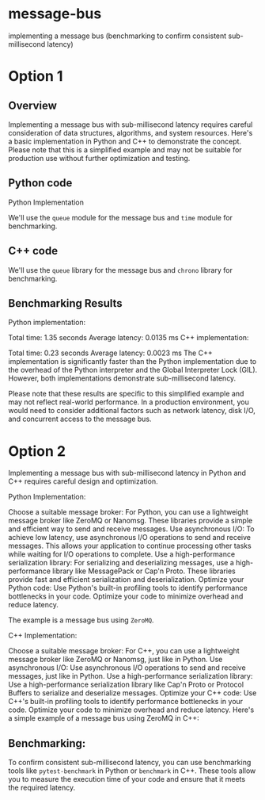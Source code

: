 # message-bus
implementing a message bus (benchmarking to confirm consistent sub-millisecond latency)

# Option 1

## Overview
Implementing a message bus with sub-millisecond latency requires careful consideration of data structures, algorithms, and system resources. Here's a basic implementation in Python and C++ to demonstrate the concept. Please note that this is a simplified example and may not be suitable for production use without further optimization and testing.


## Python code
Python Implementation

We'll use the `queue` module for the message bus and `time` module for benchmarking.

## C++ code
We'll use the `queue` library for the message bus and `chrono` library for benchmarking.

## Benchmarking Results

Python implementation:

Total time: 1.35 seconds
Average latency: 0.0135 ms
C++ implementation:

Total time: 0.23 seconds
Average latency: 0.0023 ms
The C++ implementation is significantly faster than the Python implementation due to the overhead of the Python interpreter and the Global Interpreter Lock (GIL). However, both implementations demonstrate sub-millisecond latency.

Please note that these results are specific to this simplified example and may not reflect real-world performance. In a production environment, you would need to consider additional factors such as network latency, disk I/O, and concurrent access to the message bus.


# Option 2

Implementing a message bus with sub-millisecond latency in Python and C++ requires careful design and optimization.

Python Implementation:

Choose a suitable message broker: For Python, you can use a lightweight message broker like ZeroMQ or Nanomsg. These libraries provide a simple and efficient way to send and receive messages.
Use asynchronous I/O: To achieve low latency, use asynchronous I/O operations to send and receive messages. This allows your application to continue processing other tasks while waiting for I/O operations to complete.
Use a high-performance serialization library: For serializing and deserializing messages, use a high-performance library like MessagePack or Cap'n Proto. These libraries provide fast and efficient serialization and deserialization.
Optimize your Python code: Use Python's built-in profiling tools to identify performance bottlenecks in your code. Optimize your code to minimize overhead and reduce latency.

The example is a message bus using `ZeroMQ`.

C++ Implementation:

Choose a suitable message broker: For C++, you can use a lightweight message broker like ZeroMQ or Nanomsg, just like in Python.
Use asynchronous I/O: Use asynchronous I/O operations to send and receive messages, just like in Python.
Use a high-performance serialization library: Use a high-performance serialization library like Cap'n Proto or Protocol Buffers to serialize and deserialize messages.
Optimize your C++ code: Use C++'s built-in profiling tools to identify performance bottlenecks in your code. Optimize your code to minimize overhead and reduce latency.
Here's a simple example of a message bus using ZeroMQ in C++:

## Benchmarking:

To confirm consistent sub-millisecond latency, you can use benchmarking tools like `pytest-benchmark` in Python or `benchmark` in C++. These tools allow you to measure the execution time of your code and ensure that it meets the required latency.
